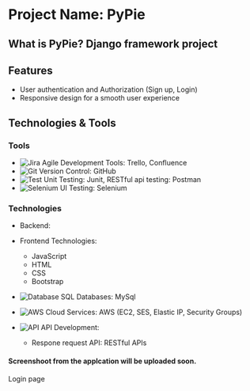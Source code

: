 

# Project Name: PyPie

## What is PyPie? Django framework project


## Features
- User authentication and Authorization (Sign up, Login)
- Responsive design for a smooth user experience

## Technologies & Tools

### Tools
- ![Jira](https://img.shields.io/badge/-Jira-brightgreen?logo=jira) Agile Development Tools: Trello, Confluence
- ![Git](https://img.shields.io/badge/-Git-orange?logo=git) Version Control: GitHub
- ![Test](https://img.shields.io/badge/-Unit%20Testing-blue?logo=jest) Unit Testing: Junit, RESTful api testing: Postman
- ![Selenium](https://img.shields.io/badge/-Selenium-blue?logo=selenium) UI Testing: Selenium

### Technologies
- Backend:
   

- Frontend Technologies:
    - JavaScript
    - HTML
    - CSS
    - Bootstrap
      
- ![Database](https://img.shields.io/badge/-Database-lightgrey?logo=database) SQL Databases: MySql
  
- ![AWS](https://img.shields.io/badge/-AWS-orange?logo=aws) Cloud Services: AWS (EC2, SES, Elastic IP, Security Groups)
  
- ![API](https://img.shields.io/badge/-API-purple?logo=api) API Development:
   - Respone request API: RESTful APIs
   


#### Screenshoot from the applcation will be uploaded soon.

Login page


